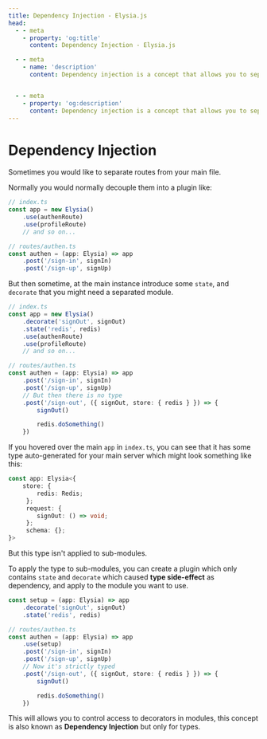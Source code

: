 ```yaml
---
title: Dependency Injection - Elysia.js
head:
  - - meta
    - property: 'og:title'
      content: Dependency Injection - Elysia.js

  - - meta
    - name: 'description'
      content: Dependency injection is a concept that allows you to separate a utility function, decouple route into a plugin and reuse them in a certain scope. This will allows you to control access to decorators of Elysia.


  - - meta
    - property: 'og:description'
      content: Dependency injection is a concept that allows you to separate a utility function, decouple route into a plugin and reuse them in a certain scope. This will allows you to control access to decorators of Elysia.
---
```


# Dependency Injection
Sometimes you would like to separate routes from your main file.

Normally you would normally decouple them into a plugin like:
```typescript
// index.ts
const app = new Elysia()
    .use(authenRoute)
    .use(profileRoute)
    // and so on...

// routes/authen.ts
const authen = (app: Elysia) => app
    .post('/sign-in', signIn)
    .post('/sign-up', signUp)
```

But then sometime, at the main instance introduce some `state`, and `decorate` that you might need a separated module.
```typescript
// index.ts
const app = new Elysia()
    .decorate('signOut', signOut)
    .state('redis', redis)
    .use(authenRoute)
    .use(profileRoute)
    // and so on...

// routes/authen.ts
const authen = (app: Elysia) => app
    .post('/sign-in', signIn)
    .post('/sign-up', signUp)
    // But then there is no type
    .post('/sign-out', ({ signOut, store: { redis } }) => {
        signOut()

        redis.doSomething()
    })
```

If you hovered over the main `app` in `index.ts`, you can see that it has some type auto-generated for your main server which might look something like this:
```typescript
const app: Elysia<{
    store: {
        redis: Redis;
     };
     request: {
        signOut: () => void;
     };
     schema: {};
}>
```

But this type isn't applied to sub-modules.

To apply the type to sub-modules, you can create a plugin which only contains `state` and `decorate` which caused **type side-effect** as dependency, and apply to the module you want to use.

```typescript
const setup = (app: Elysia) => app
    .decorate('signOut', signOut)
    .state('redis', redis)

// routes/authen.ts
const authen = (app: Elysia) => app
    .use(setup)
    .post('/sign-in', signIn)
    .post('/sign-up', signUp)
    // Now it's strictly typed
    .post('/sign-out', ({ signOut, store: { redis } }) => {
        signOut()

        redis.doSomething()
    })
```

This will allows you to control access to decorators in modules, this concept is also known as **Dependency Injection** but only for types.
